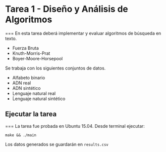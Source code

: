 # Tarea 1 - Diseño y Análisis de Algoritmos
===
En esta tarea deberá implementar y evaluar algoritmos de búsqueda en texto.

+ Fuerza Bruta
+ Knuth-Morris-Prat
+ Boyer-Moore-Horsepool

Se trabaja con los siguientes conjuntos de datos.

+ Alfabeto binario
+ ADN real
+ ADN sintético
+ Lenguaje natural real
+ Ĺenguaje natural sintético

## Ejecutar la tarea
===
La tarea fue probada en Ubuntu 15.04.
Desde terminal ejecutar:
```
make && ./main
```

Los datos generados se guardarán en `results.csv`
